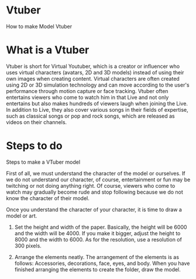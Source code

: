 # Vtuber
How to make Model Vtuber
# What is a Vtuber
Vtuber is short for Virtual Youtuber, which is a creator or influencer who uses virtual characters (avatars, 2D and 3D models) instead of using their own images when creating content. Virtual characters are often created using 2D or 3D simulation technology and can move according to the user's performance through motion capture or face tracking. Vtuber often entertains viewers who come to watch him in that Live and not only entertains but also makes hundreds of viewers laugh when joining the Live. In addition to Live, they also cover various songs in their fields of expertise, such as classical songs or pop and rock songs, which are released as videos on their channels.

# Steps to do 
Steps to make a VTuber model

First of all, we must understand the character of the model or ourselves. If we do not understand our character, of course, entertainment or fun may be twitching or not doing anything right. Of course, viewers who come to watch may gradually become rude and stop following because we do not know the character of their model.

Once you understand the character of your character, it is time to draw a model or art.

1. Set the height and width of the paper. Basically, the height will be 6000 and the width will be 4000. If you make it bigger, adjust the height to 8000 and the width to 6000. As for the resolution, use a resolution of 300 pixels.

2. Arrange the elements neatly. The arrangement of the elements is as follows: Accessories, decorations, face, eyes, and body. When you have finished arranging the elements to create the folder, draw the model.








